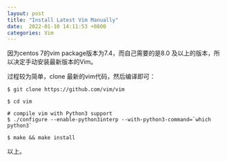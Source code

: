 ```yaml
---
layout: post
title: "Install Latest Vim Manually"
date:  2022-01-10 14:11:53 +0800
categories: Vim
---
```


因为centos 7的vim package版本为7.4，而自己需要的是8.0
及以上的版本，所以决定手动安装最新版本的Vim。

过程较为简单，clone 最新的vim代码，然后编译即可：

```
$ git clone https://github.com/vim/vim

$ cd vim

# compile vim with Python3 support
$ ./configure --enable-python3interp --with-python3-command=`which python3`

$ make && make install
```

以上。
